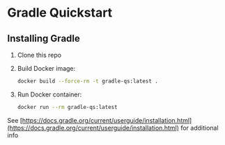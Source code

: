 # Gradle Quickstart

## Installing Gradle

1. Clone this repo

1. Build Docker image:

    ```bash
    docker build --force-rm -t gradle-qs:latest .
    ```
1. Run Docker container:

    ```bash
    docker run --rm gradle-qs:latest
    ```

See [https://docs.gradle.org/current/userguide/installation.html](https://docs.gradle.org/current/userguide/installation.html) for additional info
